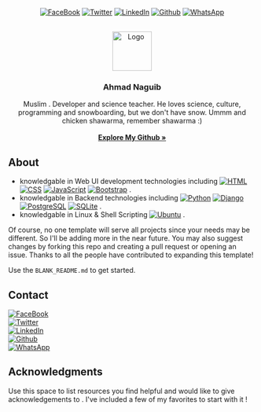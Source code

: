 <div align="center">
  
  
[![FaceBook][FaceBook.com]][FaceBook-url]
[![Twitter][Twitter.com]][Twitter-url]
[![LinkedIn][LinkedIn.com]][LinkedIn-url]
[![Github][Github.com]][Github-url]
[![WhatsApp][WhatsApp.com]][WhatsApp-url]
  
  
</div>

<!-- PROJECT LOGO -->
<br />
<div align="center">
  <a href="https://github.com/AhmadMuhammad2611">
    <img src="" alt="Logo" width="80" height="80">
  </a>

  <h3 align="center">Ahmad Naguib</h3>

  <p align="center">
    Muslim . Developer and science teacher. He loves science, culture, programming and snowboarding, but we don't have snow. Ummm and chicken shawarma,       remember shawarma :)
    <br /><br />
    <a href="https://github.com/AhmadMuhammad2611"><strong>Explore My Github »</strong></a>
  </p>
</div>



<!-- ABOUT -->
## About

<!-- [![Product Name Screen Shot][product-screenshot]](https://example.com)
 -->
* knowledgable in Web UI development technologies including [![HTML][HTML.com]][HTML-url]
                                                            [![CSS][CSS.com]][CSS-url]
                                                            [![JavaScript][JavaScript.com]][JavaScript-url]
                                                            [![Bootstrap][Bootstrap.com]][Bootstrap-url] .
* knowledgable in Backend technologies including [![Python][Python.com]][Python-url]
                                                [![Django][Django.com]][Django-url]
                                                [![PostgreSQL][PostgreSQL.com]][PostgreSQL-url]
                                                [![SQLite][SQLite.com]][SQLite-url] .
* knowledgable in Linux & Shell Scripting [![Ubuntu][Ubuntu.com]][Ubuntu-url] .

Of course, no one template will serve all projects since your needs may be different. So I'll be adding more in the near future. You may also suggest changes by forking this repo and creating a pull request or opening an issue. Thanks to all the people have contributed to expanding this template!

Use the `BLANK_README.md` to get started.


<!-- CONTACT -->
## Contact

[![FaceBook][FaceBook.com]][FaceBook-url] <br />
[![Twitter][Twitter.com]][Twitter-url] <br />
[![LinkedIn][LinkedIn.com]][LinkedIn-url] <br />
[![Github][Github.com]][Github-url] <br />
[![WhatsApp][WhatsApp.com]][WhatsApp-url] <br />


<!-- ACKNOWLEDGMENTS -->
## Acknowledgments

Use this space to list resources you find helpful and would like to give acknowledgements to . I've included a few of my favorites to start with it !



<!---
AhmadMuhammad2611/AhmadMuhammad2611 is a ✨ special ✨ repository because its `README.md` (this file) appears on your GitHub profile.
You can click the Preview link to take a look at your changes.
--->

[product-screenshot]: images/screenshot.png

[HTML-url]: https://html.com
[HTML.com]: https://img.shields.io/badge/HTML5-E34F26?style=for-the-badge&logo=html5&logoColor=white
[CSS-url]: https://developer.mozilla.org/en-US/docs/Web/CSS
[CSS.com]: https://img.shields.io/badge/CSS3-1572B6?style=for-the-badge&logo=css3&logoColor=white
[JavaScript-url]: https://www.javascript.com
[JavaScript.com]: https://img.shields.io/badge/JavaScript-323330?style=for-the-badge&logo=javascript&logoColor=F7DF1E
[Bootstrap-url]: https://getbootstrap.com
[Bootstrap.com]: https://img.shields.io/badge/Bootstrap-563D7C?style=for-the-badge&logo=bootstrap&logoColor=white
[Python-url]: https://www.python.org
[Python.com]: https://img.shields.io/badge/Python-FFD43B?style=for-the-badge&logo=python&logoColor=blue
[Django-url]: https://www.djangoproject.com
[Django.com]: https://img.shields.io/badge/Django-092E20?style=for-the-badge&logo=django&logoColor=green
[PostgreSQL-url]: https://www.postgresql.org
[PostgreSQL.com]: https://img.shields.io/badge/PostgreSQL-316192?style=for-the-badge&logo=postgresql&logoColor=white
[SQLite-url]: https://www.postgresql.org
[SQLite.com]: https://img.shields.io/badge/SQLite-07405E?style=for-the-badge&logo=sqlite&logoColor=white

[FaceBook-url]: https://www.facebook.com/ahmadnaguib2611
[FaceBook.com]: https://img.shields.io/badge/Facebook-1877F2?style=for-the-badge&logo=facebook&logoColor=white
[Twitter-url]: https://www.twitter.com/ahmadnaguib71
[Twitter.com]: https://img.shields.io/badge/Twitter-1DA1F2?style=for-the-badge&logo=twitter&logoColor=white
[LinkedIn-url]: https://www.linkedin.com
[LinkedIn.com]: https://img.shields.io/badge/LinkedIn-0077B5?style=for-the-badge&logo=linkedin&logoColor=white
[Github-url]: https://www.github.com/AhmadMuhammad2611
[Github.com]: https://img.shields.io/badge/GitHub-100000?style=for-the-badge&logo=github&logoColor=white
[WhatsApp-url]: https://api.whatsapp.com/send?phone=%2B201123584210&text=Hi%2C%20Ahmad%0Ait%27s%20nice%20to%20communicate%20with%20you
[WhatsApp.com]: https://img.shields.io/badge/WhatsApp-25D366?style=for-the-badge&logo=whatsapp&logoColor=white

[Windows-url]: https://github.com/AhmadMuhammad2611
[Windows.com]: https://img.shields.io/badge/Windows-0078D6?style=for-the-badge&logo=windows&logoColor=white
[Ubuntu-url]: https://github.com/AhmadMuhammad2611
[Ubuntu.com]: https://img.shields.io/badge/Ubuntu-E95420?style=for-the-badge&logo=ubuntu&logoColor=white
